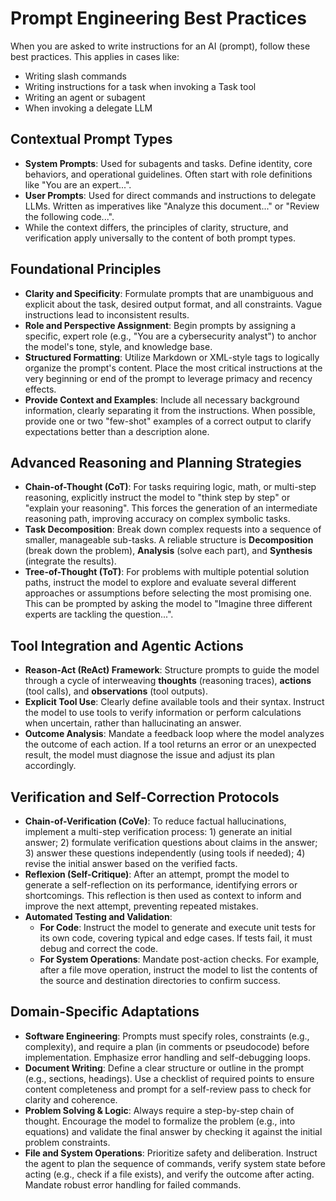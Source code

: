 # Prompt Engineering Best Practices

When you are asked to write instructions for an AI (prompt), follow these best practices. This applies in cases like:
- Writing slash commands
- Writing instructions for a task when invoking a Task tool
- Writing an agent or subagent
- When invoking a delegate LLM

## Contextual Prompt Types

- **System Prompts**: Used for subagents and tasks. Define identity, core behaviors, and operational guidelines. Often start with role definitions like "You are an expert...".
- **User Prompts**: Used for direct commands and instructions to delegate LLMs. Written as imperatives like "Analyze this document..." or "Review the following code...".
- While the context differs, the principles of clarity, structure, and verification apply universally to the content of both prompt types.

## Foundational Principles

- **Clarity and Specificity**: Formulate prompts that are unambiguous and explicit about the task, desired output format, and all constraints. Vague instructions lead to inconsistent results.
- **Role and Perspective Assignment**: Begin prompts by assigning a specific, expert role (e.g., "You are a cybersecurity analyst") to anchor the model's tone, style, and knowledge base.
- **Structured Formatting**: Utilize Markdown or XML-style tags to logically organize the prompt's content. Place the most critical instructions at the very beginning or end of the prompt to leverage primacy and recency effects.
- **Provide Context and Examples**: Include all necessary background information, clearly separating it from the instructions. When possible, provide one or two "few-shot" examples of a correct output to clarify expectations better than a description alone.

## Advanced Reasoning and Planning Strategies

- **Chain-of-Thought (CoT)**: For tasks requiring logic, math, or multi-step reasoning, explicitly instruct the model to "think step by step" or "explain your reasoning". This forces the generation of an intermediate reasoning path, improving accuracy on complex symbolic tasks.
- **Task Decomposition**: Break down complex requests into a sequence of smaller, manageable sub-tasks. A reliable structure is **Decomposition** (break down the problem), **Analysis** (solve each part), and **Synthesis** (integrate the results).
- **Tree-of-Thought (ToT)**: For problems with multiple potential solution paths, instruct the model to explore and evaluate several different approaches or assumptions before selecting the most promising one. This can be prompted by asking the model to "Imagine three different experts are tackling the question...".

## Tool Integration and Agentic Actions

- **Reason-Act (ReAct) Framework**: Structure prompts to guide the model through a cycle of interweaving **thoughts** (reasoning traces), **actions** (tool calls), and **observations** (tool outputs).
- **Explicit Tool Use**: Clearly define available tools and their syntax. Instruct the model to use tools to verify information or perform calculations when uncertain, rather than hallucinating an answer.
- **Outcome Analysis**: Mandate a feedback loop where the model analyzes the outcome of each action. If a tool returns an error or an unexpected result, the model must diagnose the issue and adjust its plan accordingly.

## Verification and Self-Correction Protocols

- **Chain-of-Verification (CoVe)**: To reduce factual hallucinations, implement a multi-step verification process: 1) generate an initial answer; 2) formulate verification questions about claims in the answer; 3) answer these questions independently (using tools if needed); 4) revise the initial answer based on the verified facts.
- **Reflexion (Self-Critique)**: After an attempt, prompt the model to generate a self-reflection on its performance, identifying errors or shortcomings. This reflection is then used as context to inform and improve the next attempt, preventing repeated mistakes.
- **Automated Testing and Validation**:
  - **For Code**: Instruct the model to generate and execute unit tests for its own code, covering typical and edge cases. If tests fail, it must debug and correct the code.
  - **For System Operations**: Mandate post-action checks. For example, after a file move operation, instruct the model to list the contents of the source and destination directories to confirm success.

## Domain-Specific Adaptations

- **Software Engineering**: Prompts must specify roles, constraints (e.g., complexity), and require a plan (in comments or pseudocode) before implementation. Emphasize error handling and self-debugging loops.
- **Document Writing**: Define a clear structure or outline in the prompt (e.g., sections, headings). Use a checklist of required points to ensure content completeness and prompt for a self-review pass to check for clarity and coherence.
- **Problem Solving & Logic**: Always require a step-by-step chain of thought. Encourage the model to formalize the problem (e.g., into equations) and validate the final answer by checking it against the initial problem constraints.
- **File and System Operations**: Prioritize safety and deliberation. Instruct the agent to plan the sequence of commands, verify system state before acting (e.g., check if a file exists), and verify the outcome after acting. Mandate robust error handling for failed commands.
